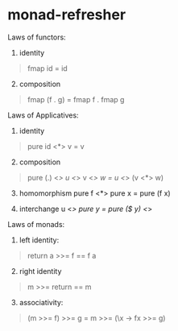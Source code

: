 # monad-refresher
Laws of functors:

1. identity
> fmap id = id

2. composition 
> fmap (f . g) = fmap f . fmap g

Laws of Applicatives:

1. identity
> pure id <*> v = v

2. composition
> pure (.) <*> u <*> v <*> w = u <*> (v <*> w)

3. homomorphism
pure f <*> pure x = pure (f x)

4. interchange
u <*> pure y = pure ($ y) <*>

Laws of monads:

1. left identity: 
> return a >>= f == f a

2. right identity
> m >>= return == m

3. associativity:
> (m >>= f) >>= g = m >>= (\x -> fx >>= g)

